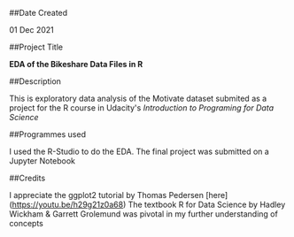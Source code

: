 ##Date Created

01 Dec 2021

##Project Title

**EDA of the Bikeshare Data Files in R**

##Description

This is exploratory data analysis of the Motivate dataset submited as
a project for the R course in Udacity's _Introduction to Programing 
for Data Science_ 

##Programmes used

I used the R-Studio to do the EDA. The final project was submitted on
a Jupyter Notebook 

##Credits

I appreciate the ggplot2 tutorial by Thomas Pedersen [here]
(https://youtu.be/h29g21z0a68)
The textbook R for Data Science by Hadley Wickham & Garrett Grolemund
was pivotal in my further understanding of concepts